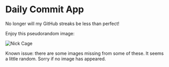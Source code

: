 Daily Commit App
================
No longer will my GitHub streaks be less than perfect!

Enjoy this pseudorandom image:

![Nick Cage](http://www.placecage.com/500/200 "Nick Cage")

Known issue: there are some images missing from some of these. It seems a little random. Sorry if no image has appeared.